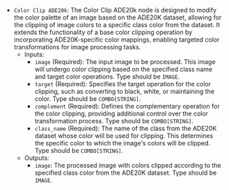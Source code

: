 - `Color Clip ADE20k`: The Color Clip ADE20k node is designed to modify the color palette of an image based on the ADE20K dataset, allowing for the clipping of image colors to a specific class color from the dataset. It extends the functionality of a base color clipping operation by incorporating ADE20K-specific color mappings, enabling targeted color transformations for image processing tasks.
    - Inputs:
        - `image` (Required): The input image to be processed. This image will undergo color clipping based on the specified class name and target color operations. Type should be `IMAGE`.
        - `target` (Required): Specifies the target operation for the color clipping, such as converting to black, white, or maintaining the color. Type should be `COMBO[STRING]`.
        - `complement` (Required): Defines the complementary operation for the color clipping, providing additional control over the color transformation process. Type should be `COMBO[STRING]`.
        - `class_name` (Required): The name of the class from the ADE20K dataset whose color will be used for clipping. This determines the specific color to which the image's colors will be clipped. Type should be `COMBO[STRING]`.
    - Outputs:
        - `image`: The processed image with colors clipped according to the specified class color from the ADE20K dataset. Type should be `IMAGE`.
